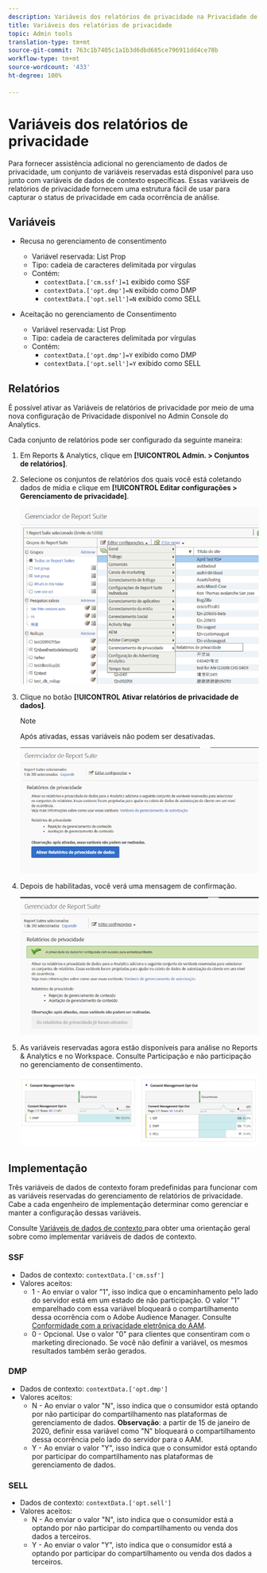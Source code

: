 ```yaml
---
description: Variáveis dos relatórios de privacidade na Privacidade de dados.
title: Variáveis dos relatórios de privacidade
topic: Admin tools
translation-type: tm+mt
source-git-commit: 763c1b7405c1a1b3d6dbd685ce796911dd4ce78b
workflow-type: tm+mt
source-wordcount: '433'
ht-degree: 100%

---
```



# Variáveis dos relatórios de privacidade

Para fornecer assistência adicional no gerenciamento de dados de privacidade, um conjunto de variáveis reservadas está disponível para uso junto com variáveis de dados de contexto específicas.
Essas variáveis de relatórios de privacidade fornecem uma estrutura fácil de usar para capturar o status de privacidade em cada ocorrência de análise.

## Variáveis

* Recusa no gerenciamento de consentimento
   * Variável reservada: List Prop
   * Tipo: cadeia de caracteres delimitada por vírgulas
   * Contém:
      * `contextData.['cm.ssf']=1` exibido como SSF
      * `contextData.['opt.dmp']=N` exibido como DMP
      * `contextData.['opt.sell']=N` exibido como SELL

* Aceitação no gerenciamento de Consentimento
   * Variável reservada: List Prop
   * Tipo: cadeia de caracteres delimitada por vírgulas
   * Contém:
      * `contextData.['opt.dmp']=Y` exibido como DMP
      * `contextData.['opt.sell']=Y` exibido como SELL

## Relatórios

É possível ativar as Variáveis de relatórios de privacidade por meio de uma nova configuração de Privacidade disponível no Admin Console do Analytics.

Cada conjunto de relatórios pode ser configurado da seguinte maneira:
1. Em Reports &amp; Analytics, clique em **[!UICONTROL Admin. > Conjuntos de relatórios]**.
1. Selecione os conjuntos de relatórios dos quais você está coletando dados de mídia e clique em **[!UICONTROL Editar configurações > Gerenciamento de privacidade]**.

   ![](assets/rsm-privacy-select.png)

1. Clique no botão **[!UICONTROL Ativar relatórios de privacidade de dados]**.

   >[!NOTE]
   >
   >Após ativadas, essas variáveis não podem ser desativadas.

   ![](assets/rsm-privacy-enable.png)

1. Depois de habilitadas, você verá uma mensagem de confirmação.

   ![](assets/rsm-privacy-config.png)

1. As variáveis reservadas agora estão disponíveis para análise no Reports &amp; Analytics e no Workspace. Consulte Participação e não participação no gerenciamento de consentimento.

   ![](assets/consent-management.png)

## Implementação

Três variáveis de dados de contexto foram predefinidas para funcionar com as variáveis reservadas do gerenciamento de relatórios de privacidade.  Cabe a cada engenheiro de implementação determinar como gerenciar e manter a configuração dessas variáveis.

Consulte [Variáveis de dados de contexto ](https://docs.adobe.com/help/en/analytics/implementation/javascript-implementation/variables-analytics-reporting/context-data-variables.html)para obter uma orientação geral sobre como implementar variáveis de dados de contexto.

### SSF

* Dados de contexto: `contextData.['cm.ssf']`
* Valores aceitos:
   * 1 - Ao enviar o valor &quot;1&quot;, isso indica que o encaminhamento pelo lado do servidor está em um estado de não participação. O valor &quot;1&quot; emparelhado com essa variável bloqueará o compartilhamento dessa ocorrência com o Adobe Audience Manager. Consulte [Conformidade com a privacidade eletrônica do AAM](https://docs.adobe.com/help/en/analytics/integration/audience-analytics/audience-analytics-workflow/ssf-gdpr.html).
   * 0 - Opcional. Use o valor &quot;0&quot; para clientes que consentiram com o marketing direcionado. Se você não definir a variável, os mesmos resultados também serão gerados.

### DMP

* Dados de contexto: `contextData.['opt.dmp']`
* Valores aceitos:
   * N - Ao enviar o valor &quot;N&quot;, isso indica que o consumidor está optando por não participar do compartilhamento nas plataformas de gerenciamento de dados.  **Observação**: a partir de 15 de janeiro de 2020, definir essa variável como &quot;N&quot; bloqueará o compartilhamento dessa ocorrência pelo lado do servidor para o AAM.
   * Y - Ao enviar o valor &quot;Y&quot;, isso indica que o consumidor está optando por participar do compartilhamento nas plataformas de gerenciamento de dados.

### SELL

* Dados de contexto: `contextData.['opt.sell']`
* Valores aceitos:
   * N - Ao enviar o valor &quot;N&quot;, isto indica que o consumidor está a optando por não participar do compartilhamento ou venda dos dados a terceiros.
   * Y - Ao enviar o valor &quot;Y&quot;, isto indica que o consumidor está a optando por participar do compartilhamento ou venda dos dados a terceiros.
